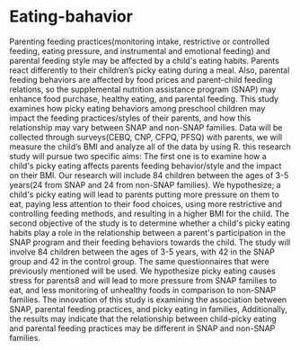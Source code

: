 # Eating-bahavior
Parenting feeding practices(monitoring intake, restrictive or controlled feeding, eating pressure, and instrumental and emotional feeding) and parental feeding style may be affected by a child's eating habits. Parents react differently to their children’s picky eating during a meal. Also, parental feeding behaviors are affected by food prices and parent-child feeding relations, so the supplemental nutrition assistance program (SNAP) may enhance food purchase, healthy eating, and parental feeding. This study examines how picky eating behaviors among preschool children may impact the feeding practices/styles of their parents, and how this relationship may vary between SNAP and non-SNAP families. Data will be collected through surveys(CEBQ, CNP, CFPQ, PFSQ) with parents, we will measure the child’s BMI and analyze all of the data by using R. this research study will pursue two specific aims: The first one is to examine how a child's picky eating affects parents feeding behavior/style and the impact on their BMI. Our research will include 84 children between the ages of 3-5 years(24 from SNAP and 24 from non-SNAP families). We hypothesize; a child's picky eating will lead to parents putting more pressure on them to eat, paying less attention to their food choices, using more restrictive and controlling feeding methods, and resulting in a higher BMI for the child. The second objective of the study is to determine whether a child's picky eating habits play a role in the relationship between a parent's participation in the SNAP program and their feeding behaviors towards the child. The study will involve 84 children between the ages of 3-5 years, with 42 in the SNAP group and 42 in the control group. The same questionnaires that were previously mentioned will be used. We hypothesize picky eating causes stress for parents8 and will lead to more pressure from SNAP families to eat, and less monitoring of unhealthy foods in comparison to non-SNAP families. The innovation of this study is examining the association between SNAP, parental feeding practices, and picky eating in families, Additionally, the results may indicate that the relationship between child-picky eating and parental feeding practices may be different in SNAP and non-SNAP families. 
